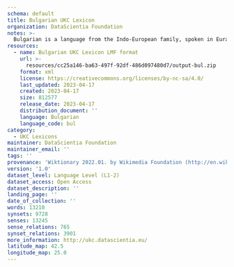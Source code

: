 ```yaml
---
schema: default
title: Bulgarian UKC Lexicon
organization: DataScientia Foundation
notes: >-
  Bulgarian is a language from the Indo-European family, spoken in Eurasia. The UKC Lexicon of Bulgarian is represented as a lexico-semantic network. It consists of words, word senses, synsets, as well as sense-level and synset-level relationships.
resources:
  - name: Bulgarian UKC Lexicon LMF format
    url: >-
      resources/cc25a146-ba63-497f-92df-486d097480d7/output-bul.zip
    format: xml
    license: https://creativecommons.org/licenses/by-nc-sa/4.0/
    last_updated: 2023-04-17
    created: 2023-04-17
    size: 812577
    release_date: 2023-04-17
    distribution_document: ''
    language: Bulgarian
    language_code: bul
category:
  - UKC Lexicons
maintainer: DataScientia Foundation
maintainer_email: ''
tags: ''
provenance: 'Wiktionary 2022.01. by Wikimedia Foundation (http://en.wiktionary.org); CogNet 2.1 by Khuyagbaatar Batsuren, National University of Mongolia (http://cognet.ukc.disi.unitn.it); KinDiv: Kinship Diversity 1.0 by Temuulen Khishigsuren (http://ukc.disi.unitn.it/index.php/kinship/); UniMet: Universal Metonymy 1.0 by Temuulen Khishigsuren and Gábor Bella (http://ukc.disi.unitn.it/index.php/metonymy/); MorphyNet 2.0 by Gábor Bella and Khuyagbaatar Batsuren (http://ukc.disi.unitn.it/index.php/morphynet/); Antonymy 1.0 by Gábor Bella (http://ukc.datascientia.eu); NorthEuraLex 0.9 by Johannes Dellert and Gerhard Jäger, Eberhard Karls Universität Tübingen (http://northeuralex.org/); BulNet 3.0 by Department of Computational Linguistics, Bulgarian Academy of Sciences (http://dcl.bas.bg/bulnet/); Open Multilingual Wordnet 1.4 by Francis Bond, Division of Linguistics and Multilingual Studies, Nanyang Technological University (http://compling.hss.ntu.edu.sg/omw/); Princeton WordNet 2.1 by Princeton University (https://wordnet.princeton.edu)'
version: '1.0'
dataset_level: Language Level (L1-2)
dataset_access: Open Access
dataset_description: ''
landing_page: ''
date_of_collection: ''
words: 13210
synsets: 9728
senses: 13245
sense_relations: 765
synset_relations: 3901
more_information: http://ukc.datascientia.eu/
latitude_map: 42.5
longitude_map: 25.0
---
```


